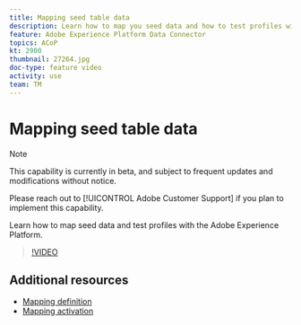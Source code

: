 ```yaml
---
title: Mapping seed table data
description: Learn how to map you seed data and how to test profiles with the Adobe Experience Platform (AEP)
feature: Adobe Experience Platform Data Connector
topics: ACoP
kt: 2900
thumbnail: 27264.jpg
doc-type: feature video
activity: use
team: TM
---
```


# Mapping seed table data 

>[!NOTE]
>
>This capability is currently in beta, and subject to frequent updates and modifications without notice.
>
>Please reach out to [!UICONTROL Adobe Customer Support] if you plan to implement this capability.

Learn how to map seed data and test profiles with the Adobe Experience Platform.

>[!VIDEO](https://video.tv.adobe.com/v/27264?quality=12)

## Additional resources

* [Mapping definition](https://docs.adobe.com/content/help/en/campaign-standard/using/administrating/mapping-campaign-and-aep-data/aep-mapping-definition.html)
* [Mapping activation](https://docs.adobe.com/content/help/en/campaign-standard/using/administrating/mapping-campaign-and-aep-data/aep-mapping-activation.html)
  